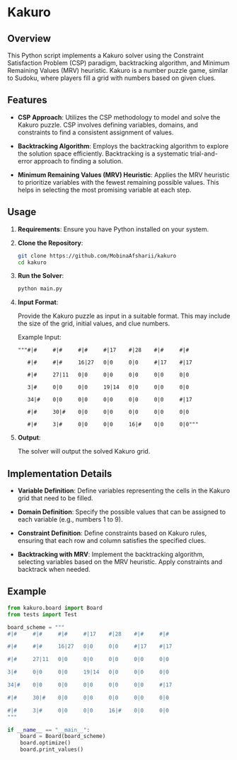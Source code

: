 # Kakuro

## Overview

This Python script implements a Kakuro solver using the Constraint Satisfaction Problem (CSP) paradigm, backtracking algorithm, and Minimum Remaining Values (MRV) heuristic. Kakuro is a number puzzle game, similar to Sudoku, where players fill a grid with numbers based on given clues.

## Features

- **CSP Approach**: Utilizes the CSP methodology to model and solve the Kakuro puzzle. CSP involves defining variables, domains, and constraints to find a consistent assignment of values.

- **Backtracking Algorithm**: Employs the backtracking algorithm to explore the solution space efficiently. Backtracking is a systematic trial-and-error approach to finding a solution.

- **Minimum Remaining Values (MRV) Heuristic**: Applies the MRV heuristic to prioritize variables with the fewest remaining possible values. This helps in selecting the most promising variable at each step.

## Usage

1. **Requirements**: Ensure you have Python installed on your system.

2. **Clone the Repository**:

    ```bash
    git clone https://github.com/MobinaAfsharii/kakuro
    cd kakuro
    ```

3. **Run the Solver**:

    ```python
    python main.py
    ```

4. **Input Format**:

    Provide the Kakuro puzzle as input in a suitable format. This may include the size of the grid, initial values, and clue numbers.

    Example Input:

    ```
    """#|#     #|#     #|#     #|17    #|28    #|#     #|#

       #|#     #|#     16|27   0|0     0|0     #|17    #|17

       #|#     27|11   0|0     0|0     0|0     0|0     0|0

       3|#     0|0     0|0     19|14   0|0     0|0     0|0

       34|#    0|0     0|0     0|0     0|0     0|0     #|17

       #|#     30|#    0|0     0|0     0|0     0|0     0|0

       #|#     3|#     0|0     0|0     16|#    0|0     0|0"""
    ```

5. **Output**:

    The solver will output the solved Kakuro grid.

## Implementation Details

- **Variable Definition**: Define variables representing the cells in the Kakuro grid that need to be filled.

- **Domain Definition**: Specify the possible values that can be assigned to each variable (e.g., numbers 1 to 9).

- **Constraint Definition**: Define constraints based on Kakuro rules, ensuring that each row and column satisfies the specified clues.

- **Backtracking with MRV**: Implement the backtracking algorithm, selecting variables based on the MRV heuristic. Apply constraints and backtrack when needed.

## Example

```python
from kakuro.board import Board
from tests import Test

board_scheme = """
#|#     #|#     #|#     #|17    #|28    #|#     #|#

#|#     #|#     16|27   0|0     0|0     #|17    #|17

#|#     27|11   0|0     0|0     0|0     0|0     0|0

3|#     0|0     0|0     19|14   0|0     0|0     0|0

34|#    0|0     0|0     0|0     0|0     0|0     #|17

#|#     30|#    0|0     0|0     0|0     0|0     0|0

#|#     3|#     0|0     0|0     16|#    0|0     0|0
"""

if __name__ == "__main__":
    board = Board(board_scheme)
    board.optimize()
    board.print_values()

```
